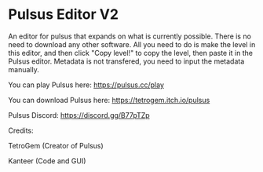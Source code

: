 # Pulsus Editor V2
An editor for pulsus that expands on what is currently possible. There is no need to download any other software. All you need to do is make the level in this editor, and then click "Copy level!" to copy the level, then paste it in the Pulsus editor. Metadata is not transfered, you need to input the metadata manually.

You can play Pulsus here: https://pulsus.cc/play

You can download Pulsus here: https://tetrogem.itch.io/pulsus

Pulsus Discord: https://discord.gg/B77pTZp

Credits:

TetroGem (Creator of Pulsus)

Kanteer (Code and GUI)
